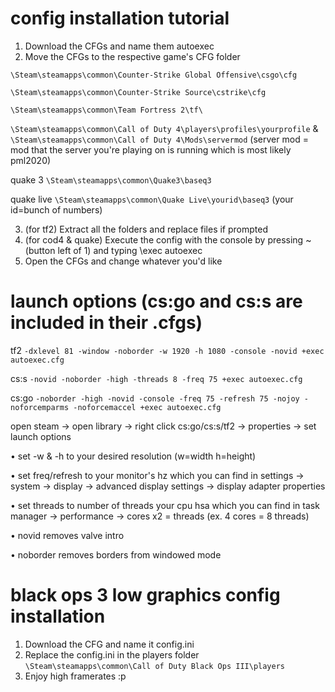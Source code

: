 # config installation tutorial
1. Download the CFGs and name them autoexec
2. Move the CFGs to the respective game's CFG folder

``\Steam\steamapps\common\Counter-Strike Global Offensive\csgo\cfg``

``\Steam\steamapps\common\Counter-Strike Source\cstrike\cfg``

``\Steam\steamapps\common\Team Fortress 2\tf\``

``\Steam\steamapps\common\Call of Duty 4\players\profiles\yourprofile``
&
``\Steam\steamapps\common\Call of Duty 4\Mods\servermod`` (server mod = mod that the server you're playing on is running which is most likely pml2020)

quake 3 ``\Steam\steamapps\common\Quake3\baseq3``

quake live ``\Steam\steamapps\common\Quake Live\yourid\baseq3`` (your id=bunch of numbers)

3. (for tf2) Extract all the folders and replace files if prompted
4. (for cod4 & quake) Execute the config with the console by pressing ~ (button left of 1) and typing \exec autoexec
5. Open the CFGs and change whatever you'd like

# launch options (cs:go and cs:s are included in their .cfgs)

tf2 ``-dxlevel 81 -window -noborder -w 1920 -h 1080 -console -novid +exec autoexec.cfg``

cs:s ``-novid -noborder -high -threads 8 -freq 75 +exec autoexec.cfg``

cs:go ``-noborder -high -novid -console -freq 75 -refresh 75 -nojoy -noforcemparms -noforcemaccel +exec autoexec.cfg``

open steam -> open library -> right click cs:go/cs:s/tf2 -> properties -> set launch options

• set -w & -h to your desired resolution (w=width h=height)

• set freq/refresh to your monitor's hz which you can find in settings -> system -> display -> advanced display settings -> display adapter properties

• set threads to number of threads your cpu hsa which you can find in task manager -> performance -> cores x2 = threads (ex. 4 cores = 8 threads)

• novid removes valve intro

• noborder removes borders from windowed mode

# black ops 3 low graphics config installation
1. Download the CFG and name it config.ini
2. Replace the config.ini in the players folder
``\Steam\steamapps\common\Call of Duty Black Ops III\players``
3. Enjoy high framerates :p
